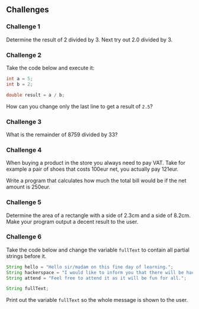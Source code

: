 ## Challenges

### Challenge 1

Determine the result of 2 divided by 3. Next try out 2.0 divided by 3.

### Challenge 2

Take the code below and execute it:

```java
int a = 5;
int b = 2;

double result = a / b;
```

How can you change only the last line to get a result of `2.5`?

### Challenge 3

What is the remainder of 8759 divided by 33?

### Challenge 4

When buying a product in the store you always need to pay VAT. Take for example a pair of shoes that costs 100eur net, you actually pay 121eur.

Write a program that calculates how much the total bill would be if the net amount is 250eur.

### Challenge 5

Determine the area of a rectangle with a side of 2.3cm and a side of 8.2cm. Make your program output a decent result to the user.

### Challenge 6

Take the code below and change the variable `fullText` to contain all partial strings before it.

```java
String hello = "Hello sir/madam on this fine day of learning.";
String hackerspace = "I would like to inform you that there will be hackerspace on tuesdays and thursdays.";
String attend = "Feel free to attend it as it will be fun for all.";

String fullText;
```

Print out the variable `fullText` so the whole message is shown to the user.